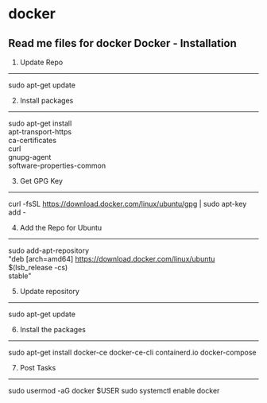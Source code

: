 # docker
Read me files for docker
Docker - Installation
-----------------------
1. Update Repo
---------------
sudo apt-get update

2. Install packages
--------------------
sudo apt-get install \
    apt-transport-https \
    ca-certificates \
    curl \
    gnupg-agent \
    software-properties-common

3. Get GPG Key
---------------
curl -fsSL https://download.docker.com/linux/ubuntu/gpg | sudo apt-key add -

4. Add the Repo for Ubuntu
---------------------------

sudo add-apt-repository \
   "deb [arch=amd64] https://download.docker.com/linux/ubuntu \
   $(lsb_release -cs) \
   stable"
   
5. Update repository
---------------------

sudo apt-get update

6. Install the packages
------------------------

sudo apt-get install docker-ce docker-ce-cli containerd.io docker-compose

7. Post Tasks 
--------------
sudo usermod -aG docker $USER
sudo systemctl enable docker
